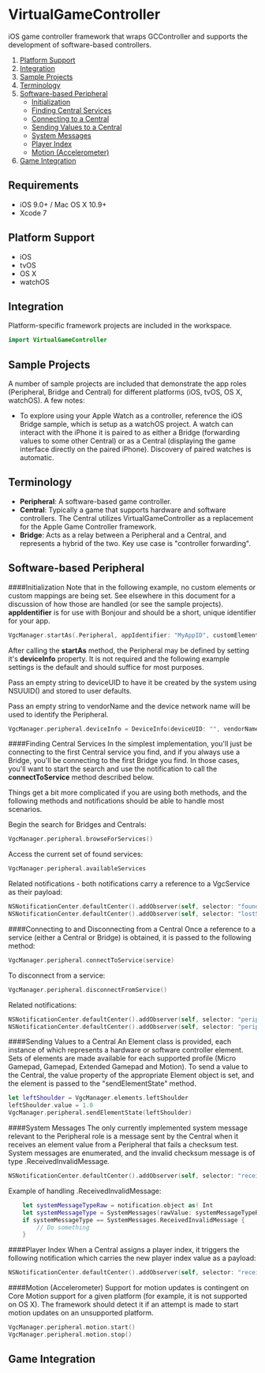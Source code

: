 # VirtualGameController
iOS game controller framework that wraps GCController and supports the development of software-based controllers.  

1. [Platform Support](#platform_support)
1. [Integration](#integration)
1. [Sample Projects](#samples)
1. [Terminology](#terminology)
1. [Software-based Peripheral](#usage)
	- [Initialization](#initialization)
	- [Finding Central Services](#finding_services)
	- [Connecting to a Central](#connecting)
	- [Sending Values to a Central](#sending)
	- [System Messages](#system_messages)
	- [Player Index](#player_index)
	- [Motion (Accelerometer)](#motion)
1. [Game Integration](#game_integration)

## Requirements

- iOS 9.0+ / Mac OS X 10.9+
- Xcode 7

## Platform Support

- iOS
- tvOS
- OS X
- watchOS

## Integration

Platform-specific framework projects are included in the workspace.

```swift
import VirtualGameController
```

## Sample Projects

A number of sample projects are included that demonstrate the app roles (Peripheral, Bridge and Central) for different platforms (iOS, tvOS, OS X, watchOS).  A few notes:

- To explore using your Apple Watch as a controller, reference the iOS Bridge sample, which is setup as a watchOS project.  A watch can interact with the iPhone it is paired to as either a Bridge (forwarding values to some other Central) or as a Central (displaying the game interface directly on the paired iPhone).  Discovery of paired watches is automatic.



## Terminology

* **Peripheral**: A software-based game controller.
* **Central**: Typically a game that supports hardware and software controllers.  The Central utilizes VirtualGameController as a replacement for the Apple Game Controller framework.
* **Bridge**: Acts as a relay between a Peripheral and a Central, and represents a hybrid of the two.  Key use case is "controller forwarding".

## Software-based Peripheral
####Initialization
Note that in the following example, no custom elements or custom mappings are being set.  See elsewhere in this document for a discussion of how those are handled (or see the sample projects).  **appIdentifier** is for use with Bonjour and should be a short, unique identifier for your app.

```swift
VgcManager.startAs(.Peripheral, appIdentifier: "MyAppID", customElements: nil, customMappings: nil)
```
After calling the **startAs** method, the Peripheral may be defined by setting it's **deviceInfo** property.  It is not required and the following example settings is the default and should suffice for most purposes.

Pass an empty string to deviceUID to have it be created by the system using NSUUID() and stored to user defaults.  

Pass an empty string to vendorName and the device network name will be used to identify the Peripheral.

```swift
VgcManager.peripheral.deviceInfo = DeviceInfo(deviceUID: "", vendorName: "", attachedToDevice: false, profileType: .ExtendedGamepad, controllerType: .Software, supportsMotion: true)
```
####Finding Central Services
In the simplest implementation, you'll just be connecting to the first Central service you find, and if you always use a Bridge, you'll be connecting to the first Bridge you find.  In those cases, you'll want to start the search and use the notification to call the **connectToService** method described below.

Things get a bit more complicated if you are using both methods, and the following methods and notifications should be able to handle most scenarios.

Begin the search for Bridges and Centrals:

```swift
VgcManager.peripheral.browseForServices()
```
Access the current set of found services:

```swift
VgcManager.peripheral.availableServices
```

Related notifications - both notifications carry a reference to a VgcService as their payload:

```swift
NSNotificationCenter.defaultCenter().addObserver(self, selector: "foundService:", name: VgcPeripheralFoundService, object: nil)
NSNotificationCenter.defaultCenter().addObserver(self, selector: "lostService:", name: VgcPeripheralLostService, object: nil)
```
        
####Connecting to and Disconnecting from a Central
Once a reference to a service (either a Central or Bridge) is obtained, it is passed to the following method:

```swift
VgcManager.peripheral.connectToService(service)
```

To disconnect from a service:

```swift
VgcManager.peripheral.disconnectFromService()
```

Related notifications:

```swift
NSNotificationCenter.defaultCenter().addObserver(self, selector: "peripheralDidConnect:", name: VgcPeripheralDidConnectNotification, object: nil)
NSNotificationCenter.defaultCenter().addObserver(self, selector: "peripheralDidDisconnect:", name: VgcPeripheralDidDisconnectNotification, object: nil)
```

####Sending Values to a Central
An Element class is provided, each instance of which represents a hardware or software controller element.  Sets of elements are made available for each supported profile (Micro Gamepad, Gamepad, Extended Gamepad and Motion).  To send a value to the Central, the value property of the appropriate Element object is set, and the element is passed to the "sendElementState" method.

```swift
let leftShoulder = VgcManager.elements.leftShoulder
leftShoulder.value = 1.0
VgcManager.peripheral.sendElementState(leftShoulder)
```

####System Messages
The only currently implemented system message relevant to the Peripheral role is a message sent by the Central when it receives an element value from a Peripheral that fails a checksum test.  System messages are enumerated, and the invalid checksum message is of type .ReceivedInvalidMessage.  

```swift
NSNotificationCenter.defaultCenter().addObserver(self, selector: "receivedSystemMessage:", name: VgcSystemMessageNotification, object: nil)
```

Example of handling .ReceivedInvalidMessage:

```swift
    let systemMessageTypeRaw = notification.object as! Int
    let systemMessageType = SystemMessages(rawValue: systemMessageTypeRaw)
    if systemMessageType == SystemMessages.ReceivedInvalidMessage {        
		// Do something
    }
```
####Player Index
When a Central assigns a player index, it triggers the following notification which carries the new player index value as a payload:

```swift
NSNotificationCenter.defaultCenter().addObserver(self, selector: "receivedPlayerIndex:", name: VgcNewPlayerIndexNotification, object: nil)
```

####Motion (Accelerometer)
Support for motion updates is contingent on Core Motion support for a given platform (for example, it is not supported on OS X).  The framework should detect it if an attempt is made to start motion updates on an unsupported platform.

```swift
VgcManager.peripheral.motion.start()
VgcManager.peripheral.motion.stop()
```
## Game Integration 
